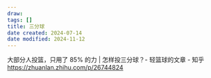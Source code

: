 ```yaml
---
draw:
tags: []
title: 三分球
date created: 2024-07-14
date modified: 2024-11-12
---
```


大部分人投篮，只用了 85% 的力 | 怎样投三分球？- 轻篮球的文章 - 知乎  
https://zhuanlan.zhihu.com/p/26744824
